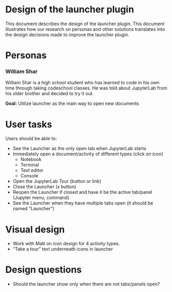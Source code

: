 # Design of the launcher plugin
This document describes the design of the launcher plugin. This document illustrates how our research on personas and other solutions translates into the design decisions made to improve the launcher plugin.

# Personas
### William Shar 
William Shar is a high school student who has learned to code in his own time through taking codeschool classes. He was told about JupyterLab from his older brother and decided to try it out.

**Goal:** Utilize launcher as the main way to open new documents

# User tasks
Users should be able to:

* See the Launcher as the only open tab when JupyterLab starts
* Immediately open a document/activity of different types (click on icon)
    * Notebook
    * Terminal
    * Text editor
    * Console
* Open the JupyterLab Tour (button or link)
* Close the Launcher (x button)
* Reopen the Launcher if closed and have it be the active tab/panel (Jupyter menu, command)
* See the Launcher when they have multiple tabs open (it should be named “Launcher”)

# Visual design
* Work with Matt on icon design for 4 activity types.
* “Take a tour” text underneath icons in launcher

# Design questions
* Should the launcher show only when there are not tabs/panels open?

